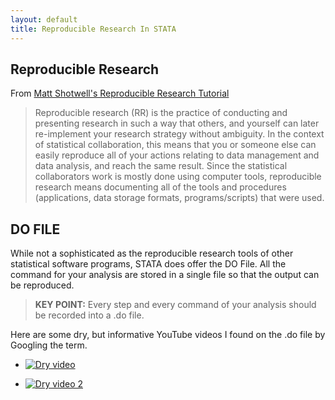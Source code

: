 ```yaml
---
layout: default
title: Reproducible Research In STATA
---
```


## Reproducible Research

From [Matt Shotwell's Reproducible Research Tutorial](http://biostat.mc.vanderbilt.edu/wiki/Main/ReproducibleResearchTutorial)

>Reproducible research (RR) is the practice of conducting and presenting research in such a way that others, and yourself can later re-implement your research strategy without ambiguity. In the context of statistical collaboration, this means that you or someone else can easily reproduce all of your actions relating to data management and data analysis, and reach the same result. Since the statistical collaborators work is mostly done using computer tools, reproducible research means documenting all of the tools and procedures (applications, data storage formats, programs/scripts) that were used.

## DO FILE

While not a sophisticated as the reproducible research tools of other statistical software programs, STATA does offer the DO File.  All the command for your analysis are stored in a single file so that the output can be reproduced.

>**KEY POINT:** Every step and every command of your analysis should be recorded into a .do file.

Here are some dry, but informative YouTube videos I found on the .do file by Googling the term.

* [![Dry video](http://img.youtube.com/vi/Fowc697c8bc/0.jpg)](https://www.youtube.com/watch?v=Fowc697c8bc)

* [![Dry video 2](http://img.youtube.com/vi/17TRloq237M/0.jpg)](https://www.youtube.com/watch?v=17TRloq237M)
